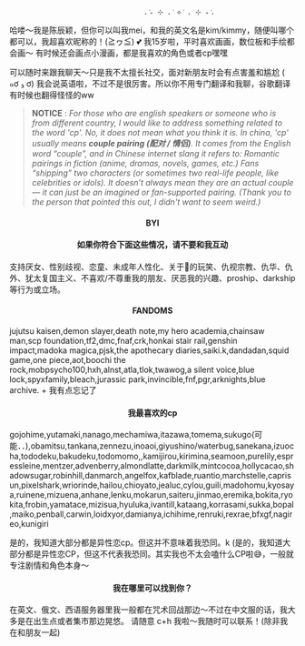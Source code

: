                                      . ݁₊ ⊹ . ݁ ⟡ ݁ . ⊹ ₊ ݁.

哈喽～我是陈辰颖，但你可以叫我mei，和我的英文名是kim/kimmy，随便叫哪个都可以，我超喜欢昵称的！(≧ヮ≦) 💕
我15岁啦，平时喜欢画画，数位板和手绘都会画～ 有时候还会画点小漫画，都是我喜欢的角色或者cp嘿嘿

可以随时来跟我聊天～只是我不太擅长社交，面对新朋友时会有点害羞和尴尬 ( ๑ơ ₃ ơ) 我会说英语啦，不过不是很厉害。所以你不用专门翻译和我聊，谷歌翻译有时候也翻得怪怪的ww

>**NOTICE** : *For those who are english speakers or someone who is from different country, I would like to address something related to the word *'cp'*. No, it does not mean what you think it is. In china, 'cp' usually means **couple pairing (配对 / 情侣)**. It comes from the English word “couple”, and in Chinese internet slang it refers to: Romantic pairings in fiction (anime, dramas, novels, games, etc.) Fans “shipping” two characters (or sometimes two real-life people, like celebrities or idols).
It doesn’t always mean they are an actual couple — it can just be an imagined or fan-supported pairing. (Thank you to the person that pointed this out, I didn't want to seem weird.)*

<h4 align="center"> BYI </h4>

<h4 align="center"> 如果你符合下面这些情况，请不要和我互动 </h4>
支持厌女、性别歧视、恋童、未成年人性化、关于🍇的玩笑、仇视宗教、仇华、仇外、犹太复国主义、不喜欢/不尊重我的朋友、厌恶我的兴趣、proship、darkship 等行为或立场。

<h4 align="center"> FANDOMS </h4>
jujutsu kaisen,demon slayer,death note,my hero academia,chainsaw man,scp foundation,tf2,dmc,fnaf,crk,honkai stair rail,genshin impact,madoka magica,pjsk,the apothecary diaries,saiki.k,dandadan,squid game,one piece,aot,boochi the rock,mobpsycho100,hxh,alnst,atla,tlok,twawog,a silent voice,blue lock,spyxfamily,bleach,jurassic park,invincible,fnf,pgr,arknights,blue archive. + 我有点忘记了

<h4 align="center"> 我最喜欢的cp </h4>
gojohime,yutamaki,nanago,mechamiwa,itazawa,tomema,sukugo(可能．．),obamitsu,tankana,zennezu,inoaoi,giyushino/waterbug,sanekana,izuocha,tododeku,bakudeku,todomomo,,kamijirou,kirimina,seamoon,purelily,espressleine,mentzer,advenberry,almondlatte,darkmilk,mintcocoa,hollycacao,shadowsugar,robinhill,danmarch,angelfox,kafblade,ruantio,marchstelle,caprisun,pixelshark,wriorinde,hailou,chioyato,jealuc,cylou,guili,madohomu,kyosaya,ruinene,mizuena,anhane,lenku,mokarun,saiteru,jinmao,eremika,bokita,ryokita,frobin,yamatace,mizisua,hyuluka,ivantill,kataang,korrasami,sukka,bopal,maiko,penball,carwin,loidxyor,damianya,ichihime,renruki,rexrae,bfxgf,nagireo,kunigiri

是的，我知道大部分都是异性恋cp。但这并不意味着我恐同。k
(是的，我知道大部分都是异性恋CP，但这不代表我恐同。其实我也不太会嗑什么CP啦😅，一般就专注剧情和角色本身～

<h4 align="center"> 我在哪里可以找到你？ </h4>
在英文、俄文、西语服务器里我一般都在咒术回战那边～不过在中文服的话，我大多是在出生点或者集市那边晃悠。 请随意 c+h 我啦～我随时可以联系！(除非我在和朋友一起)


